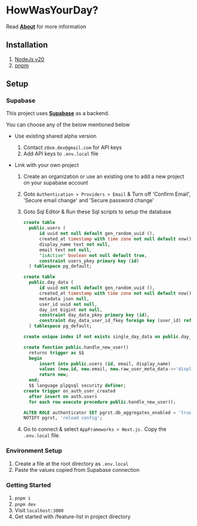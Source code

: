 # HowWasYourDay?

Read **[About](https://website/about)** for more information

## Installation

1. [NodeJs v20](https://nodejs.org/en/download)
2. [pnpm](https://pnpm.io/installation)

## Setup

### Supabase

This project uses  **[Supabase](https://supabase.com/)** as a backend.

You can choose any of the below mentioned below

- Use existing shared alpha version
   1. Contact `z0xm.dev@gmail.com` for API keys
   2. Add API keys to `.env.local` file

- Link with your own project
   1. Create an organization or use an existing one to add a new project on your supabase account
   2. Goto `Authentication > Providers > Email` & Turn off 'Confirm Email', 'Secure email change' and 'Secure password change'
   3. Goto Sql Editor & Run these Sql scripts to setup the database

      ```sql
      create table
        public.users (
            id uuid not null default gen_random_uuid (),
            created_at timestamp with time zone not null default now(),
            display_name text not null,
            email text not null,
            "isActive" boolean not null default true,
            constraint users_pkey primary key (id)
        ) tablespace pg_default;          
      ```

      ```sql
      create table
        public.day_data (
            id uuid not null default gen_random_uuid (),
            created_at timestamp with time zone not null default now(),
            metadata json null,
            user_id uuid not null,
            day_int bigint not null,
            constraint day_data_pkey primary key (id),
            constraint day_data_user_id_fkey foreign key (user_id) references users (id)
        ) tablespace pg_default;

      create unique index if not exists single_day_data on public.day_data using btree (day_int, user_id) tablespace pg_default;
      ```

      ```sql
      create function public.handle_new_user()
        returns trigger as $$
        begin
            insert into public.users (id, email, display_name)
            values (new.id, new.email, new.raw_user_meta_data->>'display_name');
            return new;
        end;
        $$ language plpgsql security definer;
      create trigger on_auth_user_created
        after insert on auth.users
        for each row execute procedure public.handle_new_user();
      ```

      ```sql
      ALTER ROLE authenticator SET pgrst.db_aggregates_enabled = 'true';
      NOTIFY pgrst, 'reload config';
      ```

   4. Go to connect & select `AppFrameworks > Next.js.` Copy the `.env.local` file.

### Environment Setup

1. Create a file at the root directory as `.env.local`
2. Paste the values copied from Supabase connection

### Getting Started

1. `pnpm i`
2. `pnpm dev`
3. Visit `localhost:3000`
4. Get started with /feature-list in project directory 